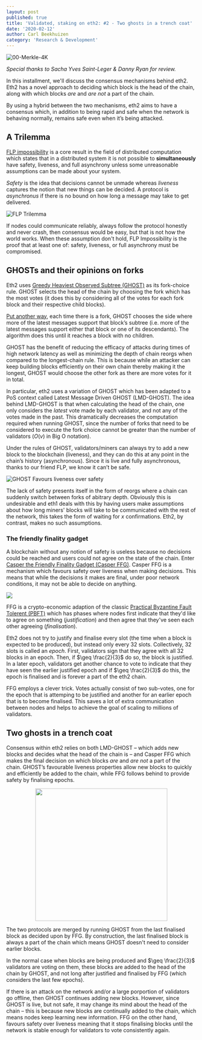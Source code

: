```yaml
---
layout: post
published: true
title: 'Validated, staking on eth2: #2 - Two ghosts in a trench coat'
date: '2020-02-12'
author: Carl Beekhuizen
category: 'Research & Development'
---
```


![00-Merkle-4K](https://blog.ethereum.org/img/2019/11/00-Merkle-4K.png)

*Special thanks to Sacha Yves Saint-Leger & Danny Ryan for review.*

In this installment, we'll discuss the consensus mechanisms behind eth2. Eth2 has a novel approach to deciding which block is the head of the chain, along with which blocks _are_ and _are not_ a part of the chain.

By using a hybrid between the two mechanisms, eth2 aims to have a consensus which, in addition to being rapid and safe when the network is behaving normally, remains safe even when it’s being attacked.

## A Trilemma

[FLP impossibility](https://groups.csail.mit.edu/tds/papers/Lynch/jacm85.pdf) is a core result in the field of distributed computation which states that in a distributed system it is not possible to **simultaneously** have safety, liveness, and full asynchrony unless some unreasonable assumptions can be made about your system.

*Safety* is the idea that decisions cannot be unmade whereas *liveness* captures the notion that new things can be decided. A protocol is *asynchronus* if there is no bound on how long a message may take to get delivered.

![FLP Trilemma](https://storage.googleapis.com/ethereum-hackmd/upload_01a6db9261c1dbb5bcf81da3ae34ffee.png)


If nodes could communicate reliably, always follow the protocol honestly and never crash, then consensus would be easy, but that is not how the world works. When these assumption don't hold, FLP Impossibility is the proof that at least one of: safety, liveness, or full asynchrony must be compromised.

## GHOSTs and their opinions on forks

Eth2 uses [Greedy Heaviest Observed Subtree (GHOST)](https://eprint.iacr.org/2013/881.pdf) as its fork-choice rule. GHOST selects the head of the chain by choosing the fork which has the most votes (it does this by considering all of the votes for each fork block and their respective child blocks).

[Put another way](https://vitalik.ca/general/2018/12/05/cbc_casper.html), each time there is a fork, GHOST chooses the side where more of the latest messages support that block’s subtree (i.e. more of the latest messages support either that block or one of its descendants). The algorithm does this until it reaches a block with no children.

GHOST has the benefit of reducing the efficacy of attacks during times of high network latency as well as minimizing the depth of chain reorgs when compared to the longest-chain rule. This is because while an attacker can keep building blocks efficiently on their own chain thereby making it the longest, GHOST would choose the other fork as there are more votes for it in total.

In particular, eth2 uses a variation of GHOST which has been adapted to a PoS context called Latest Message Driven GHOST (LMD-GHOST). The idea behind LMD-GHOST is that when calculating the head of the chain, one only considers the _latest_ vote made by each validator, and not any of the votes made in the past. This dramatically decreases the computation required when running GHOST, since the number of forks that need to be considered to execute the fork choice cannot be greater than the number of validators ($O(v)$ in Big O notation).

Under the rules of GHOST, validators/miners can always try to add a new block to the blockchain (liveness), and they can do this at any point in the chain’s history (asynchronous). Since it is live and fully asynchronous, thanks to our friend FLP, we know it can’t be safe.

![GHOST Favours liveness over safety](https://storage.googleapis.com/ethereum-hackmd/upload_fb52a9383b8a39ae63929bb4b1c9436e.png)


The lack of safety presents itself in the form of reorgs where a chain can suddenly switch between forks of abitrary depth. Obviously this is undesirable and eth1 deals with this by having users make assumptions about how long miners' blocks will take to be communicated with the rest of the network, this takes the form of waiting for $x$ confirmations. Eth2, by contrast, makes no such assumptions.

### The friendly finality gadget

A blockchain without any notion of safety is useless because no decisions could be reached and users could not agree on the state of the chain. Enter [Casper the Friendly Finality Gadget (Casper FFG)](https://arxiv.org/pdf/1710.09437.pdf). Casper FFG is a mechanism which favours safety over liveness when making decisions. This means that while the decisions it makes are final, under poor network conditions, it may not be able to decide on anything.

![](https://storage.googleapis.com/ethereum-hackmd/upload_84ad2520a6a3370e4e841a969a5f1f62.png)


FFG is a crypto-economic adaption of the classic [Practical Byzantine Fault Tolerent (PBFT)](http://pmg.csail.mit.edu/papers/osdi99.pdf) which has phases where nodes first indicate that they'd like to agree on something (*justification*) and then agree that they've seen each other agreeing (*finalisation*).

Eth2 does not try to justify and finalise every slot (the time when a block is expected to be produced), but instead only every 32 slots. Collectively, 32 slots is called an *epoch*. First, validators sign that they agree with all 32 blocks in an epoch. Then, if $\geq \frac{2}{3}$ do so, the block is justified. In a later epoch, validators get another chance to vote to indicate that they have seen the earlier justified epoch and if $\geq \frac{2}{3}$ do this, the epoch is finalised and is forever a part of the eth2 chain.

FFG employs a clever trick. Votes actually consist of two sub-votes, one for the epoch that is attemping to be justified and another for an earlier epoch that is to become finalised. This saves a lot of extra communication between nodes and helps to achieve the goal of scaling to millions of validators.

## Two ghosts in a trench coat

Consensus within eth2 relies on both LMD-GHOST – which adds new blocks and decides what the head of the chain is – and Casper FFG which makes the final decision on which blocks _are_ and _are not_ a part of the chain. GHOST’s favourable liveness properties allow new blocks to quickly and efficiently be added to the chain, while FFG follows behind to provide safety by finalising epochs.

<p align="center">
   <img width="350" src="https://storage.googleapis.com/ethereum-hackmd/upload_84663daf63bd4ea84dc8dacce31625d0.png">
</p>

The two protocols are merged by running GHOST from the last finalised block as decided upon by FFG. By construction, the last finalised block is always a part of the chain which means GHOST doesn't need to consider earlier blocks.

In the normal case when blocks are being produced and $\geq \frac{2}{3}$  validators are voting on them, these blocks are added to the head of the chain by GHOST, and not long after justified and finalised by FFG (which considers the last few epochs).

If there is an attack on the network and/or a large porportion of validators go offline, then GHOST continues adding new blocks. However, since GHOST is live, but not safe, it may change its mind about the head of the chain – this is because new blocks are continually added to the chain, which means nodes keep learning new information. FFG on the other hand, favours safety over liveness meaning that it stops finalising blocks until the network is stable enough for validators to vote consistently again.
